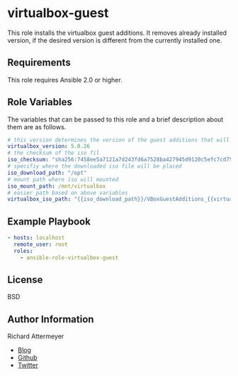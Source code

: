 virtualbox-guest
================

This role installs the virtualbox guest additions.
It removes already installed version, if the desired version is different from the currently installed one.

Requirements
------------

This role requires Ansible 2.0 or higher.

Role Variables
--------------

The variables that can be passed to this role and a brief description about them are as follows.

```yaml
# this version determines the version of the guest additions that will be installed
virtualbox_version: 5.0.26
# the checksum of the iso fil
iso_checksum: "sha256:7458ee5a7121a7d243fd6a7528ba427945d9120c5efc7cd75b3951fb01f09c59"
# specifiy where the downloaded iso file will be placed
iso_download_path: "/opt"
# mount path where iso will mounted
iso_mount_path: /mnt/virtualbox
# easier path based on above variables
virtualbox_iso_path: "{{iso_download_path}}/VBoxGuestAdditions_{{virtualbox_version}}.iso"
```

Example Playbook
----------------

```yaml
- hosts: localhost
  remote_user: root
  roles:
    - ansible-role-virtualbox-guest
```

License
-------

BSD

Author Information
------------------

Richard Attermeyer

* [Blog](http://www.rattermyer.de)
* [Github](https://github.com/rattermeyer)
* [Twitter](https://twitter.com/rattermeyer)
